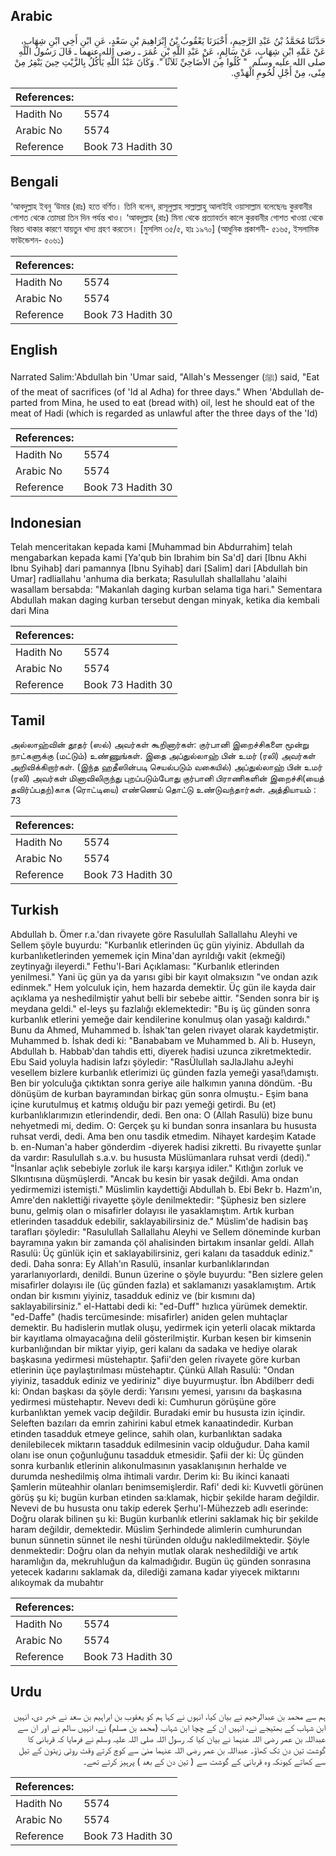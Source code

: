 ## Arabic


<div dir="rtl" lang="ar" style={{fontSize:'larger',backgroundColor:'#f8f9fa',padding:20}}>
حَدَّثَنَا مُحَمَّدُ بْنُ عَبْدِ الرَّحِيمِ، أَخْبَرَنَا يَعْقُوبُ بْنُ إِبْرَاهِيمَ بْنِ سَعْدٍ، عَنِ ابْنِ أَخِي ابْنِ شِهَابٍ، عَنْ عَمِّهِ ابْنِ شِهَابٍ، عَنْ سَالِمٍ، عَنْ عَبْدِ اللَّهِ بْنِ عُمَرَ ـ رضى الله عنهما ـ قَالَ رَسُولُ اللَّهِ صلى الله عليه وسلم ‏ "‏ كُلُوا مِنَ الأَضَاحِيِّ ثَلاَثًا ‏"‏‏.‏ وَكَانَ عَبْدُ اللَّهِ يَأْكُلُ بِالزَّيْتِ حِينَ يَنْفِرُ مِنْ مِنًى، مِنْ أَجْلِ لُحُومِ الْهَدْىِ‏.‏
</div>
<div style={{backgroundColor:'#f8f9fa',padding:20, marginBottom: 10}}><table> <thead> <tr> <th>References:</th> <th></th> </tr> </thead> <tbody><tr><td>Hadith No</td><td>5574</td></tr><tr><td>Arabic No</td><td>5574</td></tr><tr><td>Reference</td><td>Book 73 Hadith 30</td></tr></tbody></table></div>

## Bengali


<div dir="ltr" lang="bn" style={{fontSize:'larger',backgroundColor:'#f8f9fa',padding:20}}>
‘আবদুল্লাহ ইবনু ‘উমার (রাঃ) হতে বর্ণিত। তিনি বলেন, রাসূলুল্লাহ সাল্লাল্লাহু আলাইহি ওয়াসাল্লাম বলেছেনঃ কুরবানীর গোশত থেকে তোমরা তিন দিন পর্যন্ত খাও। ‘আবদুল্লাহ (রাঃ) মিনা থেকে প্রত্যাবর্তন কালে কুরবানীর গোশত খাওয়া থেকে বিরত থাকার কারণে যায়তুন খাদ্য গ্রহণ করতেন। [মুসলিম ৩৫/৫, হাঃ ১৯৭০] (আধুনিক প্রকাশনী- ৫১৬৫, ইসলামিক ফাউন্ডেশন- ৫০৬১)
</div>
<div style={{backgroundColor:'#f8f9fa',padding:20, marginBottom: 10}}><table> <thead> <tr> <th>References:</th> <th></th> </tr> </thead> <tbody><tr><td>Hadith No</td><td>5574</td></tr><tr><td>Arabic No</td><td>5574</td></tr><tr><td>Reference</td><td>Book 73 Hadith 30</td></tr></tbody></table></div>

## English


<div dir="ltr" lang="en" style={{fontSize:'larger',backgroundColor:'#f8f9fa',padding:20}}>
Narrated Salim:'Abdullah bin 'Umar said, "Allah's Messenger (ﷺ) said, "Eat of the meat of sacrifices (of 'Id al Adha) for three days." When 'Abdullah departed from Mina, he used to eat (bread with) oil, lest he should eat of the meat of Hadi (which is regarded as unlawful after the three days of the 'Id)
</div>
<div style={{backgroundColor:'#f8f9fa',padding:20, marginBottom: 10}}><table> <thead> <tr> <th>References:</th> <th></th> </tr> </thead> <tbody><tr><td>Hadith No</td><td>5574</td></tr><tr><td>Arabic No</td><td>5574</td></tr><tr><td>Reference</td><td>Book 73 Hadith 30</td></tr></tbody></table></div>

## Indonesian


<div dir="ltr" lang="id" style={{fontSize:'larger',backgroundColor:'#f8f9fa',padding:20}}>
Telah menceritakan kepada kami [Muhammad bin Abdurrahim] telah mengabarkan kepada kami [Ya'qub bin Ibrahim bin Sa'd] dari [Ibnu Akhi Ibnu Syihab] dari pamannya [Ibnu Syihab] dari [Salim] dari [Abdullah bin Umar] radliallahu 'anhuma dia berkata; Rasulullah shallallahu 'alaihi wasallam bersabda: "Makanlah daging kurban selama tiga hari." Sementara Abdullah makan daging kurban tersebut dengan minyak, ketika dia kembali dari Mina
</div>
<div style={{backgroundColor:'#f8f9fa',padding:20, marginBottom: 10}}><table> <thead> <tr> <th>References:</th> <th></th> </tr> </thead> <tbody><tr><td>Hadith No</td><td>5574</td></tr><tr><td>Arabic No</td><td>5574</td></tr><tr><td>Reference</td><td>Book 73 Hadith 30</td></tr></tbody></table></div>

## Tamil


<div dir="ltr" lang="ta" style={{fontSize:'larger',backgroundColor:'#f8f9fa',padding:20}}>
அல்லாஹ்வின் தூதர் (ஸல்) அவர்கள் கூறினார்கள்: குர்பானி இறைச்சிகளை மூன்று நாட்களுக்கு (மட்டும்) உண்ணுங்கள். இதை அப்துல்லாஹ் பின் உமர் (ரலி) அவர்கள் அறிவிக்கிறார்கள். (இந்த ஹதீஸின்படி செயல்படும் வகையில்) அப்துல்லாஹ் பின் உமர் (ரலி) அவர்கள் மினாவிலிருந்து புறப்படும்போது குர்பானி பிராணிகளின் இறைச்சி(யைத் தவிர்ப்பதற்)காக (ரொட்டியை) எண்ணெய் தொட்டு உண்டுவந்தார்கள். அத்தியாயம் : 73
</div>
<div style={{backgroundColor:'#f8f9fa',padding:20, marginBottom: 10}}><table> <thead> <tr> <th>References:</th> <th></th> </tr> </thead> <tbody><tr><td>Hadith No</td><td>5574</td></tr><tr><td>Arabic No</td><td>5574</td></tr><tr><td>Reference</td><td>Book 73 Hadith 30</td></tr></tbody></table></div>

## Turkish


<div dir="ltr" lang="tr" style={{fontSize:'larger',backgroundColor:'#f8f9fa',padding:20}}>
Abdullah b. Ömer r.a.'dan rivayete göre Rasulullah Sallallahu Aleyhi ve Sellem şöyle buyurdu: "Kurbanlık etlerinden üç gün yiyiniz. Abdullah da kurbanlıketlerinden yememek için Mina'dan ayrıldığı vakit (ekmeği) zeytinyağı ileyerdi." Fethu'l-Bari Açıklaması: "Kurbanlık etlerinden yenilmesi." Yani üç gün ya da yarısı gibi bir kayıt olmaksızın "ve ondan azık edinmek." Hem yolculuk için, hem hazarda demektir. Üç gün ile kayda dair açıklama ya neshedilmiştir yahut belli bir sebebe aittir. "Senden sonra bir iş meydana geldi." el-leys şu fazlalığı eklemektedir: "Bu iş üç günden sonra kurbanlık etlerini yemeğe dair kendilerine konulmuş olan yasağı kaldırdı." Bunu da Ahmed, Muhammed b. İshak'tan gelen rivayet olarak kaydetmiştir. Muhammed b. İshak dedi ki: "Banababam ve Muhammed b. Ali b. Huseyn, Abdullah b. Habbab'dan tahdis etti, diyerek hadisi uzunca zikretmektedir. Ebu Said yoluyla hadisin lafzı şöyledir: "RasÜlullah saJlaJlahu aJeyhi vesellem bizlere kurbanlık etlerimizi üç günden fazla yemeği yasa!\damıştı. Ben bir yolculuğa çıktıktan sonra geriye aile halkımın yanına döndüm. -Bu dönüşüm de kurban bayramından birkaç gün sonra olmuştu.- Eşim bana içine kurutulmuş et katmış olduğu bir pazı yemeği getirdi. Bu (et) kurbanlıklarımızın etlerindendir, dedi. Ben ona: O (Allah Rasulü) bize bunu nehyetmedi mi, dedim. O: Gerçek şu ki bundan sonra insanlara bu hususta ruhsat verdi, dedi. Ama ben onu tasdik etmedim. Nihayet kardeşim Katade b. en-Numan'a haber gönderdim -diyerek hadisi zikretti. Bu rivayette şunlar da vardır: Rasulullah s.a.v. bu hususta Müslümanlara ruhsat verdi (dedi)." "İnsanlar açlık sebebiyle zorluk ile karşı karşıya idiler." Kıtlığın zorluk ve SIkıntısına düşmüşlerdi. "Ancak bu kesin bir yasak değildi. Ama ondan yedirmemizi istemişti." Müslimlin kaydettiği Abdullah b. Ebi Bekr b. Hazm'ın, Amre'den naklettiği rivayette şöyle denilmektedir: "Şüphesiz ben sizlere bunu, gelmiş olan o misafirler dolayısı ile yasaklamıştım. Artık kurban etlerinden tasadduk edebilir, saklayabilirsiniz de." Müslim'de hadisin baş tarafları şöyledir: "Rasulullah Sallallahu Aleyhi ve Sellem döneminde kurban bayramına yakın bir zamanda çöl ahalisinden birtakım insanlar geldi. Allah Rasulü: Üç günlük için et saklayabilirsiniz, geri kalanı da tasadduk ediniz." dedi. Daha sonra: Ey Allah'ın Rasulü, insanlar kurbanlıklarından yararlanıyorlardı, denildi. Bunun üzerine o şöyle buyurdu: "Ben sizlere gelen misafirler dolayısı ile (üç günden fazla) et saklamanızı yasaklamıştım. Artık ondan bir kısmını yiyiniz, tasadduk ediniz ve (bir kısmını da) saklayabilirsiniz." el-Hattabi dedi ki: "ed-Duff" hızlıca yürümek demektir. "ed-Daffe" (hadis tercümesinde: misafirler) aniden gelen muhtaçlar demektir. Bu hadislerin mutlak oluşu, yedirmek için yeterli olacak miktarda bir kayıtlama olmayacağına delil gösterilmiştir. Kurban kesen bir kimsenin kurbanlığından bir miktar yiyip, geri kalanı da sadaka ve hediye olarak başkasına yedirmesi müstehaptır. Şafii'den gelen rivayete göre kurban etlerinin üçe paylaştırılması müstehaptır. Çünkü Allah Rasulü: "Ondan yiyiniz, tasadduk ediniz ve yediriniz" diye buyurmuştur. İbn Abdilberr dedi ki: Ondan başkası da şöyle derdi: Yarısını yemesi, yarısını da başkasına yedirmesi müstehaptır. Nevevı dedi ki: Cumhurun görüşüne göre kurbanlıktan yemek vacip değildir. Buradaki emir bu hususta izin içindir. Seleften bazıları da emrin zahirini kabul etmek kanaatindedir. Kurban etinden tasadduk etmeye gelince, sahih olan, kurbanlıktan sadaka denilebilecek miktarın tasadduk edilmesinin vacip olduğudur. Daha kamil olanı ise onun çoğunluğunu tasadduk etmesidir. Şafii der ki: Üç günden sonra kurbanlık etlerinin alıkonulmasının yasaklanışının herhalde ve durumda neshedilmiş olma ihtimali vardır. Derim ki: Bu ikinci kanaati Şamlerin müteahhir olanları benimsemişlerdir. Rafi' dedi ki: Kuvvetli görünen görüş şu ki; bugün kurban etinden sa:klamak, hiçbir şekilde haram değildir. Nevevi de bu hususta onu takip ederek Şerhu'l-Mühezzeb adlı eserinde: Doğru olarak bilinen şu ki: Bugün kurbanlık etlerini saklamak hiç bir şekilde haram değildir, demektedir. Müslim Şerhindede alimlerin cumhurundan bunun sünnetin sünnet ile neshi türünden olduğu nakledilmektedir. Şöyle denmektedir: Doğru olan da nehyin mutlak olarak neshedildiği ve artık haramlığın da, mekruhluğun da kalmadığıdır. Bugün üç günden sonrasına yetecek kadarını saklamak da, dilediği zamana kadar yiyecek miktarını alıkoymak da mubahtır
</div>
<div style={{backgroundColor:'#f8f9fa',padding:20, marginBottom: 10}}><table> <thead> <tr> <th>References:</th> <th></th> </tr> </thead> <tbody><tr><td>Hadith No</td><td>5574</td></tr><tr><td>Arabic No</td><td>5574</td></tr><tr><td>Reference</td><td>Book 73 Hadith 30</td></tr></tbody></table></div>

## Urdu


<div dir="rtl" lang="ur" style={{fontSize:'larger',backgroundColor:'#f8f9fa',padding:20}}>
ہم سے محمد بن عبدالرحیم نے بیان کیا، انہوں نے کہا ہم کو یعقوب بن ابراہیم بن سعد نے خبر دی، انہیں ابن شہاب کے بھتیجے نے، انہیں ان کے چچا ابن شہاب (محمد بن مسلم) نے، انہیں سالم نے اور ان سے عبداللہ بن عمر رضی اللہ عنہما نے بیان کیا کہ رسول اللہ صلی اللہ علیہ وسلم نے فرمایا کہ قربانی کا گوشت تین دن تک کھاؤ۔ عبداللہ بن عمر رضی اللہ عنہما منیٰ سے کوچ کرتے وقت روٹی زیتون کے تیل سے کھاتے کیونکہ وہ قربانی کے گوشت سے ( تین دن کے بعد ) پرہیز کرتے تھے۔
</div>
<div style={{backgroundColor:'#f8f9fa',padding:20, marginBottom: 10}}><table> <thead> <tr> <th>References:</th> <th></th> </tr> </thead> <tbody><tr><td>Hadith No</td><td>5574</td></tr><tr><td>Arabic No</td><td>5574</td></tr><tr><td>Reference</td><td>Book 73 Hadith 30</td></tr></tbody></table></div>